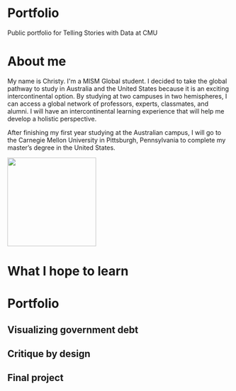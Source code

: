 # Portfolio
Public portfolio for Telling Stories with Data at CMU


# About me
My name is Christy. I'm a MISM Global student. I decided to take the global pathway to study in Australia and the United States because it is an exciting intercontinental option. By studying at two campuses in two hemispheres, I can access a global network of professors, experts, classmates, and alumni. I will have an intercontinental learning experience that will help me develop a holistic perspective.

After finishing my first year studying at the Australian campus, I will go to the Carnegie Mellon University in Pittsburgh, Pennsylvania to complete my master’s degree in the United States. 

<img src="https://user-images.githubusercontent.com/116990977/198948699-526a6296-aaad-4cdb-a821-0366421dc592.jpg" width="200"/>



# What I hope to learn


# Portfolio
## Visualizing government debt
## Critique by design
## Final project
